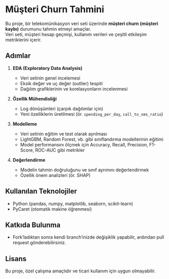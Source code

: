 # Müşteri Churn Tahmini

Bu proje, bir telekomünikasyon veri seti üzerinde **müşteri churn (müşteri kaybı)** durumunu tahmin etmeyi amaçlar.  
Veri seti, müşteri hesap geçmişi, kullanım verileri ve çeşitli etkileşim metriklerini içerir.

## Adımlar

1. **EDA (Exploratory Data Analysis)**  
   - Veri setinin genel incelemesi  
   - Eksik değer ve uç değer (outlier) tespiti  
   - Dağılım grafiklerinin ve korelasyonların incelenmesi  

2. **Özellik Mühendisliği**  
   - Log dönüşümleri (çarpık dağılımlar için)  
   - Yeni özelliklerin üretilmesi (ör. `spending_per_day`, `call_to_sms_ratio`)  

3. **Modelleme**  
   - Veri setinin eğitim ve test olarak ayrılması  
   - LightGBM, Random Forest, vb. gibi sınıflandırma modellerinin eğitimi  
   - Model performansını ölçmek için Accuracy, Recall, Precision, F1-Score, ROC-AUC gibi metrikler  

4. **Değerlendirme**  
   - Modelin tahmin doğruluğunu ve sınıf ayrımını değerlendirmek  
   - Özellik önem analizleri (ör. SHAP)  

## Kullanılan Teknolojiler
- Python (pandas, numpy, matplotlib, seaborn, scikit-learn)  
- PyCaret (otomatik makine öğrenmesi)  

## Katkıda Bulunma
- Fork’ladıktan sonra kendi branch’inizde değişiklik yapabilir, ardından pull request gönderebilirsiniz.  

## Lisans
Bu proje, özel çalışma amaçlıdır ve ticari kullanım için uygun olmayabilir.
